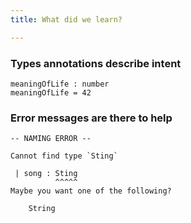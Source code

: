 ```yaml
---
title: What did we learn?

---
```


### Types annotations describe intent

```
meaningOfLife : number
meaningOfLife = 42
```


### Error messages are there to help

```
-- NAMING ERROR -- 

Cannot find type `Sting`

 | song : Sting
          ^^^^^
Maybe you want one of the following?

    String
```

